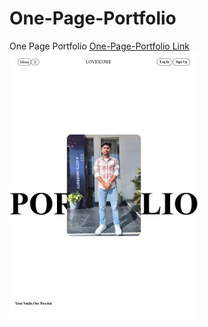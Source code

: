 # One-Page-Portfolio
One Page Portfolio
<a href="https://lovekush20s.github.io/One-Page-Portfolio/">One-Page-Portfolio Link</a>
<img src="One-P.jpg" alt="Description of Image" height="80%" width="60%">

